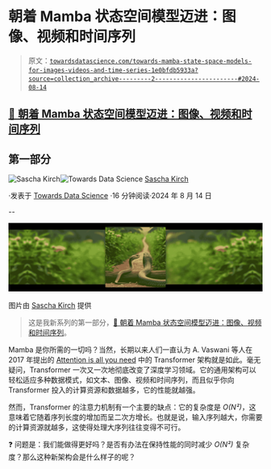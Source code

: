 # 朝着 Mamba 状态空间模型迈进：图像、视频和时间序列

> 原文：[`towardsdatascience.com/towards-mamba-state-space-models-for-images-videos-and-time-series-1e0bfdb5933a?source=collection_archive---------2-----------------------#2024-08-14`](https://towardsdatascience.com/towards-mamba-state-space-models-for-images-videos-and-time-series-1e0bfdb5933a?source=collection_archive---------2-----------------------#2024-08-14)

## [🐍 朝着 Mamba 状态空间模型迈进：图像、视频和时间序列](https://towardsdatascience.com/tagged/mamba-image-video-signal)

## 第一部分

[](https://medium.com/@SaschaKirch?source=post_page---byline--1e0bfdb5933a--------------------------------)![Sascha Kirch](https://medium.com/@SaschaKirch?source=post_page---byline--1e0bfdb5933a--------------------------------)[](https://towardsdatascience.com/?source=post_page---byline--1e0bfdb5933a--------------------------------)![Towards Data Science](https://towardsdatascience.com/?source=post_page---byline--1e0bfdb5933a--------------------------------) [Sascha Kirch](https://medium.com/@SaschaKirch?source=post_page---byline--1e0bfdb5933a--------------------------------)

·发表于 [Towards Data Science](https://towardsdatascience.com/?source=post_page---byline--1e0bfdb5933a--------------------------------) ·16 分钟阅读·2024 年 8 月 14 日

--

![](img/8e699ad3e8e2b18d79f099a7d89788ac.png)

图片由 [Sascha Kirch](https://medium.com/@SaschaKirch) 提供

> 这是我新系列的第一部分，[🐍 朝着 Mamba 状态空间模型迈进：图像、视频和时间序列](https://medium.com/@SaschaKirch/list/mamba-state-space-models-for-images-videos-and-timeseries-861ae0ad08fb)。

Mamba 是你所需的一切吗？当然，长期以来人们一直认为 A. Vaswani 等人在 2017 年提出的 [Attention is all you need](https://arxiv.org/abs/1706.03762) 中的 Transformer 架构就是如此。毫无疑问，Transformer 一次又一次地彻底改变了深度学习领域。它的通用架构可以轻松适应多种数据模式，如文本、图像、视频和时间序列，而且似乎你向 Transformer 投入的计算资源和数据越多，它的性能就越强。

然而，Transformer 的注意力机制有一个主要的缺点：它的复杂度是 *O(N²)*，这意味着它随着序列长度的增加而呈二次方增长。也就是说，输入序列越大，你需要的计算资源就越多，这使得处理大序列往往变得不可行。

❓ 问题是：我们能做得更好吗？是否有办法在保持性能的同时减少 *O(N²)* 复杂度？那么这种新架构会是什么样子的呢？
